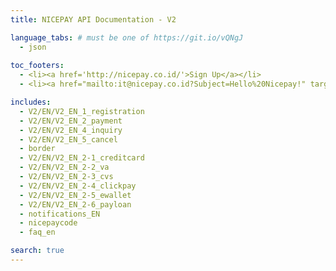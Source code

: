 ```yaml
---
title: NICEPAY API Documentation - V2

language_tabs: # must be one of https://git.io/vQNgJ
  - json
  
toc_footers:
  - <li><a href='http://nicepay.co.id/'>Sign Up</a></li>
  - <li><a href="mailto:it@nicepay.co.id?Subject=Hello%20Nicepay!" target="_top">Contact Us</a></li>

includes:
  - V2/EN/V2_EN_1_registration
  - V2/EN/V2_EN_2_payment
  - V2/EN/V2_EN_4_inquiry
  - V2/EN/V2_EN_5_cancel
  - border
  - V2/EN/V2_EN_2-1_creditcard
  - V2/EN/V2_EN_2-2_va
  - V2/EN/V2_EN_2-3_cvs
  - V2/EN/V2_EN_2-4_clickpay
  - V2/EN/V2_EN_2-5_ewallet
  - V2/EN/V2_EN_2-6_payloan
  - notifications_EN
  - nicepaycode
  - faq_en

search: true
---
```

